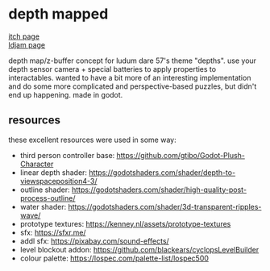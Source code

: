 # depth mapped 

[itch page](https://xhg.itch.io/ld57)  
[ldjam page](https://ldjam.com/events/ludum-dare/57/depth-mapped)

depth map/z-buffer concept for ludum dare 57's theme "depths". use your depth sensor camera + special batteries to apply properties to interactables. wanted to have a bit more of an interesting implementation and do some more complicated and perspective-based puzzles, but didn't end up happening. made in godot.

## resources
these excellent resources were used in some way:
- third person controller base: https://github.com/gtibo/Godot-Plush-Character
- linear depth shader: https://godotshaders.com/shader/depth-to-viewspaceposition4-3/
- outline shader: https://godotshaders.com/shader/high-quality-post-process-outline/
- water shader: https://godotshaders.com/shader/3d-transparent-ripples-wave/
- prototype textures: https://kenney.nl/assets/prototype-textures
- sfx: https://sfxr.me/
- addl sfx: https://pixabay.com/sound-effects/
- level blockout addon: https://github.com/blackears/cyclopsLevelBuilder
- colour palette: https://lospec.com/palette-list/lospec500
